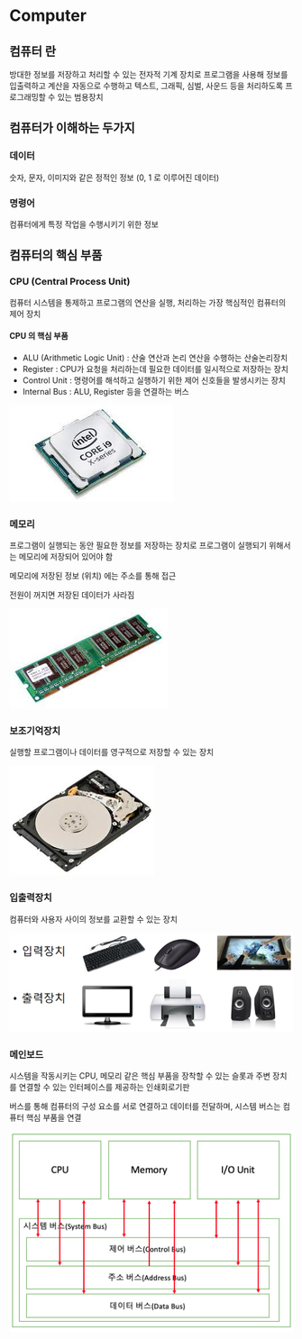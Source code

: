 # Computer

## 컴퓨터 란

방대한 정보를 저장하고 처리할 수 있는 전자적 기계 장치로 프로그램을 사용해 정보를 입출력하고 계산을 자동으로 수행하고 텍스트, 그래픽, 심벌, 사운드 등을 처리하도록 프로그래밍할 수 있는 범용장치

## 컴퓨터가 이해하는 두가지

### 데이터

숫자, 문자, 이미지와 같은 정적인 정보 (0, 1 로 이루어진 데이터)

### 명령어

컴퓨터에게 특정 작업을 수행시키기 위한 정보

## 컴퓨터의 핵심 부품

### CPU (Central Process Unit)

컴퓨터 시스템을 통제하고 프로그램의 연산을 실행, 처리하는 가장 핵심적인 컴퓨터의 제어 장치

#### CPU 의 핵심 부품

- ALU (Arithmetic Logic Unit) : 산술 연산과 논리 연산을 수행하는 산술논리장치
- Register : CPU가 요청을 처리하는데 필요한 데이터를 일시적으로 저장하는 장치
- Control Unit : 명령어를 해석하고 실행하기 위한 제어 신호들을 발생시키는 장치
- Internal Bus : ALU, Register 등을 연결하는 버스

![cpu](cpu.jpeg)

### 메모리

프로그램이 실행되는 동안 필요한 정보를 저장하는 장치로 프로그램이 실행되기 위해서는 메모리에 저장되어 있어야 함

메모리에 저장된 정보 (위치) 에는 주소를 통해 접근

전원이 꺼지면 저장된 데이터가 사라짐

![ram](ram.jpeg)

### 보조기억장치

실행할 프로그램이나 데이터를 영구적으로 저장할 수 있는 장치

![hdd](hdd.jpeg)

### 입출력장치

컴퓨터와 사용자 사이의 정보를 교환할 수 있는 장치

![inout](inout.png)

### 메인보드

시스템을 작동시키는 CPU, 메모리 같은 핵심 부품을 장착할 수 있는 슬롯과 주변 장치를 연결할 수 있는 인터페이스를 제공하는 인쇄회로기판

버스를 통해 컴퓨터의 구성 요소를 서로 연결하고 데이터를 전달하며, 시스템 버스는 컴퓨터 핵심 부품을 연결

![systembus](systembus.png)
